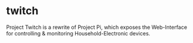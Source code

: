 # twitch
Project Twitch is a rewrite of Project Pi, which exposes the Web-Interface for controlling &amp; monitoring Household-Electronic devices.
